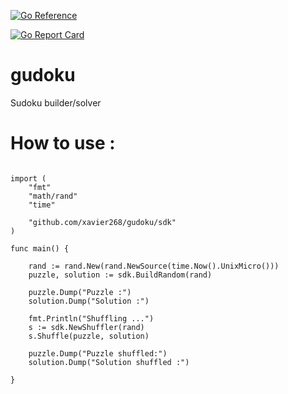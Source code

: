 [![Go Reference](https://pkg.go.dev/badge/github.com/xavier268/gudoku.svg)](https://pkg.go.dev/github.com/xavier268/gudoku)

[![Go Report Card](https://goreportcard.com/badge/github.com/xavier268/gudoku)](https://goreportcard.com/report/github.com/xavier268/gudoku)



# gudoku
Sudoku builder/solver

# How to use :

```

import (
	"fmt"
	"math/rand"
	"time"

	"github.com/xavier268/gudoku/sdk"
)

func main() {

	rand := rand.New(rand.NewSource(time.Now().UnixMicro()))
	puzzle, solution := sdk.BuildRandom(rand)

	puzzle.Dump("Puzzle :")
	solution.Dump("Solution :")

	fmt.Println("Shuffling ...")
	s := sdk.NewShuffler(rand)
	s.Shuffle(puzzle, solution)

	puzzle.Dump("Puzzle shuffled:")
	solution.Dump("Solution shuffled :")

}



```
